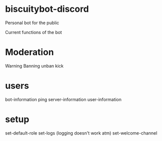 # biscuitybot-discord
 Personal bot for the public


Current functions of the bot

# Moderation
Warning
Banning
unban
kick

# users
bot-information
ping
server-information
user-information

# setup
set-default-role 
set-logs (logging doesn't work atm)
set-welcome-channel